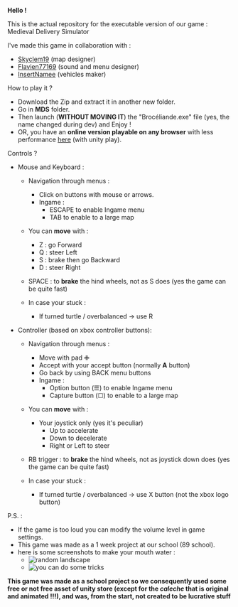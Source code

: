 **Hello !**

This is the actual repository for the executable version of our game : Medieval Delivery Simulator

I've made this game in collaboration with :
- [Skyclem19](https://github.com/Skyclem19) (map designer)
- [Flavien77169](https://github.com/Flavien77169) (sound and menu designer)
- [InsertNamee](https://github.com/InsertNamee) (vehicles maker)

How to play it ?
- Download the Zip and extract it in another new folder.
- Go in **MDS** folder.
- Then launch (**WITHOUT MOVING IT**) the "Brocéliande.exe" file (yes, the name changed during dev) and Enjoy !
- OR, you have an **online version playable on any browser** with less performance [here](https://play.unity.com/mg/other/build-k7o-1) (with unity play).

Controls ?
- Mouse and Keyboard :

  - Navigation through menus :
    - Click on buttons with mouse or arrows.
    - Ingame :
      - ESCAPE to enable Ingame menu
      - TAB to enable to a large map
  
  - You can **move** with :
    - Z : go Forward
    - Q : steer Left
    - S : brake then go Backward
    - D : steer Right

  - SPACE : to **brake** the hind wheels, not as S does (yes the game can be quite fast)

  - In case your stuck :
    - If turned turtle / overbalanced -> use R

- Controller (based on xbox controller buttons):

  - Navigation through menus :
    - Move with pad ✙
    - Accept with your accept button (normally **A** button)
    - Go back by using BACK menu buttons
    - Ingame :
      - Option button (☰) to enable Ingame menu
      - Capture button (☐) to enable to a large map 

  - You can **move** with :
    - Your joystick only (yes it's peculiar)
      - Up to accelerate
      - Down to decelerate
      - Right or Left to steer

  - RB trigger : to **brake** the hind wheels, not as joystick down does (yes the game can be quite fast)

  - In case your stuck :
    - If turned turtle / overbalanced -> use X button (not the xbox logo button)

P.S. :
- If the game is too loud you can modify the volume level in game settings.
- This game was made as a 1 week project at our school (89 school).
- here is some screenshots to make your mouth water :
  - ![random landscape](https://github.com/BlueBerryBB9/MedievalDeliverySimulator/assets/118543302/22127be3-abd7-400a-811b-c9489eeda97f)
  - ![you can do some tricks](https://github.com/BlueBerryBB9/MedievalDeliverySimulator/assets/118543302/049f7188-dca0-40f8-b6f8-d1797aaab03a)

**This game was made as a school project so we consequently used some free or not free asset of unity store (except for the *caleche* that is original and animated !!!), and was, from the start, not created to be lucrative stuff**
